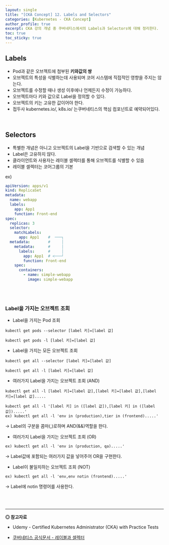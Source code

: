```yaml
---
layout: single
title: "[CKA Concept] 12. Labels and Selectors"
categories: [Kubernetes - CKA Concept]
author_profile: true
excerpt: CKA 강의 개념 중 쿠버네티스에서의 Labels과 Selectors에 대해 정리한다. 
toc: true
toc_sticky: true
---
```


## Labels
- Pod과 같은 오브젝트에 첨부된 **키와값의 쌍**
- 오브젝트의 특성을 식별하는데 사용되며 코어 시스템에 직접적인 영향을 주지는 않는다.
- 오브젝트를 수정할 때나 생성 이후에나 언제든지 수정이 가능하다.
- 오브젝트마다 키와 값으로 Label을 정의할 수 있다.
- 오브젝트의 키는 고유한 값이어야 한다.
- 접두사 kubernetes.io/, k8s.io/ 는쿠버네티스의 핵심 컴포넌트로 예약되어있다.

<br>

## Selectors
- 특별한 개념은 아니고 오브젝트의 Label을 기반으로 검색할 수 있는 개념
- Label은 고유하지 않다.
- 클라이언트와 사용자는 레이블 셀렉터를 통해 오브젝트를 식별할 수 있음
- 레이블 셀렉터는 코어그룹의 기본




ex)
```yaml
apiVersion: apps/v1
kind: ReplicaSet
metadata:
  name: webapp
  labels:
    app: App1
    function: Front-end
spec:
  replicas: 3
  selector:
    matchLabels:
      app: App1    #  ───┐
  metadata:        #     │
    metadata:      #     │
      labels:      #     │
        app: App1  # <───┘
        function: Front-end
    spec:
      containers:
        - name: simple-webapp
          image: simple-webapp
```
<br><br>

### Label을 가지는 오브젝트 조회
- Label을 가지는 Pod 조회

```shell
kubectl get pods --selector [label 키]=[label 값]

kubectl get pods -l [label 키]=[label 값]
```

- Label을 가지는 모든 오브젝트 조회

```shell
kubectl get all --selector [label 키]=[label 값]

kubectl get all -l [label 키]=[label 값]
```

- 여러가지 Label을 가지는 오브젝트 조회 (AND)

```shell
kubectl get all -l [label 키]=[label 값],[label 키]=[label 값],[label 키]=[label 값].....

kubectl get all -l '[label 키] in ([label 값]),[label 키] in ([label 값]).....'
ex) kubectl get all -l 'env in (production),tier in (frontend).....'
```

-> Label의 구분을 콤마(,)로하며 AND(&&)역할을 한다. <br>

- 여러가지 Label을 가지는 오브젝트 조회 (OR)

```shell
ex) kubectl get all -l 'env in (production, qa).....'
```

-> Label값에 포함되는 여러가지 값을 넣어주어 OR을 구현한다.

- Label이 불일치하는 오브젝트 조회 (NOT)

```shell
ex) kubectl get all -l 'env,env notin (frontend).....'
```

-> Label에 notin 명령어를 사용한다.


<br><br>




------------------
**◎ 참고자료**
- Udemy - Certified Kubernetes Administrator (CKA) with Practice Tests

- [쿠버네티스 공식문서 - 레이블과 셀렉터](https://kubernetes.io/ko/docs/concepts/overview/working-with-objects/labels/)